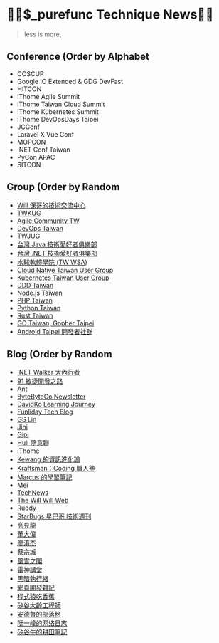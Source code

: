 # 👨‍💻$_purefunc Technique News👩‍💻
> less is more, 

## Conference (Order by Alphabet

* COSCUP
* Google IO Extended & GDG DevFast
* HITCON
* iThome Agile Summit
* iThome Taiwan Cloud Summit
* iThome Kubernetes Summit
* iThome DevOpsDays Taipei
* JCConf
* Laravel X Vue Conf
* MOPCON
* .NET Conf Taiwan
* PyCon APAC
* SITCON

## Group (Order by Random

* [Will 保哥的技術交流中心](https://www.facebook.com/will.fans)
* [TWKUG](https://www.facebook.com/kotlintwn)
* [Agile Community TW](https://www.facebook.com/AgileCommunity.tw)
* [DevOps Taiwan](https://www.facebook.com/groups/817976138289434)
* [TWJUG](https://www.facebook.com/groups/twjug)
* [台灣 Java 技術愛好者俱樂部](https://www.facebook.com/groups/javatwug)
* [台灣 .NET 技術愛好者俱樂部](https://www.facebook.com/groups/DotNetUserGroupTaiwan)
* [水球軟體學院 (TW WSA)](https://www.facebook.com/groups/waterballsa.tw)
* [Cloud Native Taiwan User Group](https://www.facebook.com/groups/cloudnative.tw)
* [Kubernetes Taiwan User Group](https://www.facebook.com/groups/k8s.tw)
* [DDD Taiwan](https://www.facebook.com/groups/dddtaiwan)
* [Node.js Taiwan](https://www.facebook.com/groups/node.js.tw)
* [PHP Taiwan](https://www.facebook.com/groups/199493136812961)
* [Python Taiwan](https://www.facebook.com/groups/197223143437)
* [Rust Taiwan](https://www.facebook.com/groups/rust.tw)
* [GO Taiwan, Gopher Taipei](https://www.facebook.com/groups/269001993248363)
* [Android Taipei 開發者社群](https://www.facebook.com/groups/AndroidTaipei)

## Blog (Order by Random

* [.NET Walker 大內行者](https://www.facebook.com/DotNetWalker)
* [91 敏捷開發之路](https://www.facebook.com/91agile)
* [Ant](https://www.facebook.com/yftzeng.tw)
* [ByteByteGo Newsletter](https://blog.bytebytego.com/)
* [DavidKo Learning Journey](https://www.facebook.com/DavidLearningJourney)
* [Funliday Tech Blog](https://techblog.funliday.com)
* [GS Lin](https://blog.gslin.org)
* [Jini](https://www.facebook.com/jakarta99)
* [Gipi](https://www.facebook.com/gipi.net)
* [Huli 隨意聊](https://www.facebook.com/huli.blog)
* [iThome](https://www.ithome.com.tw/news)
* [Kewang 的資訊進化論](https://www.facebook.com/kewang.information)
* [Kraftsman：Coding 職人塾](https://www.facebook.com/kraftsman.io)
* [Marcus 的學習筆記](https://www.facebook.com/marcustung.tech)
* [Mei](https://www.facebook.com/mei.studio.li)
* [TechNews](https://technews.tw)
* [The Will Will Web](https://blog.miniasp.com)
* [Ruddy](https://www.facebook.com/ruddyl.lee)
* [StarBugs 星巴哥 技術週刊](https://weekly.starbugs.dev)
* [高見龍](https://www.facebook.com/eddiekao)
* [董大偉](https://www.facebook.com/isdaviddong)
* [廖洧杰](https://www.facebook.com/sfismy)
* [蔡宗城](https://www.facebook.com/smalltown0110)
* [風雪之閣](https://www.facebook.com/cooldotnet)
* [雷神講堂](https://www.facebook.com/groups/892498740830285)
* [黑暗執行緒](https://blog.darkthread.net)
* [網頁開發雜記](https://www.facebook.com/thingsaboutwebdev)
* [程式猿吃香蕉](https://www.facebook.com/banana4coder)
* [矽谷大齡工程師](https://www.facebook.com/elderengineer)
* [安德魯的部落格](https://www.facebook.com/andrew.blog.0928)
* [阮一峰的网络日志](https://www.ruanyifeng.com/blog)
* [矽谷牛的耕田筆記](https://www.facebook.com/technologynoteniu)
